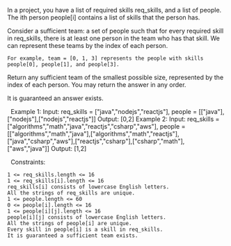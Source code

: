 In a project, you have a list of required skills req_skills, and a list of people. The ith person people[i] contains a list of skills that the person has.

Consider a sufficient team: a set of people such that for every required skill in req_skills, there is at least one person in the team who has that skill. We can represent these teams by the index of each person.


	For example, team = [0, 1, 3] represents the people with skills people[0], people[1], and people[3].


Return any sufficient team of the smallest possible size, represented by the index of each person. You may return the answer in any order.

It is guaranteed an answer exists.

 
Example 1:
Input: req_skills = ["java","nodejs","reactjs"], people = [["java"],["nodejs"],["nodejs","reactjs"]]
Output: [0,2]
Example 2:
Input: req_skills = ["algorithms","math","java","reactjs","csharp","aws"], people = [["algorithms","math","java"],["algorithms","math","reactjs"],["java","csharp","aws"],["reactjs","csharp"],["csharp","math"],["aws","java"]]
Output: [1,2]

 
Constraints:


	1 <= req_skills.length <= 16
	1 <= req_skills[i].length <= 16
	req_skills[i] consists of lowercase English letters.
	All the strings of req_skills are unique.
	1 <= people.length <= 60
	0 <= people[i].length <= 16
	1 <= people[i][j].length <= 16
	people[i][j] consists of lowercase English letters.
	All the strings of people[i] are unique.
	Every skill in people[i] is a skill in req_skills.
	It is guaranteed a sufficient team exists.

